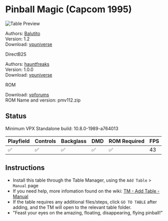 # Pinball Magic (Capcom 1995)

![Table Preview](../../images/vpx-pinballmagic.jpg)

Authors: [Balutito](https://vpuniverse.com/profile/36070-balutito/)  
Version: 1.2  
Download: [vpuniverse](https://vpuniverse.com/files/file/9831-pinball-magic-balutito-reskin/)

DirectB2S

Authors: [hauntfreaks](https://vpuniverse.com/profile/5216-hauntfreaks/)  
Version: 1.0.0  
Download: [vpuniverse](https://vpuniverse.com/files/file/12910-pinball-magic-capcom-1995-b2s-with-full-dmd/)

ROM

Download: [vpforums](https://www.vpforums.org/index.php?app=downloads&showfile=410)  
ROM Name and version: pmv112.zip

## Status 

Minimum VPX Standalone build: 10.8.0-1989-a764013

| Playfield | Controls | Backglass | DMD | ROM Required | FPS | 
|-----------|----------|-----------|-----|--------------|-----|
| :white_check_mark: | :white_check_mark: | :white_check_mark: | :white_check_mark: | :white_check_mark: | 43 |

## Instructions

- Install this table through the Table Manager, using the `Add Table` > `Manual` page
- If you need help, more infomation found on the wiki: [TM - Add Table - Manual](https://github.com/LegendsUnchained/vpx-standalone-alp4k/wiki/%5B04%5D-%F0%9F%A7%A1-TM-%E2%80%90-Other-Features#add-table---manual)
- If the table requires any additional files/steps, click `GO TO TABLE` after adding, and the TM will open to the relevant table folder.
- "Feast your eyes on the amazing, floating, disappearing, flying pinball!"

